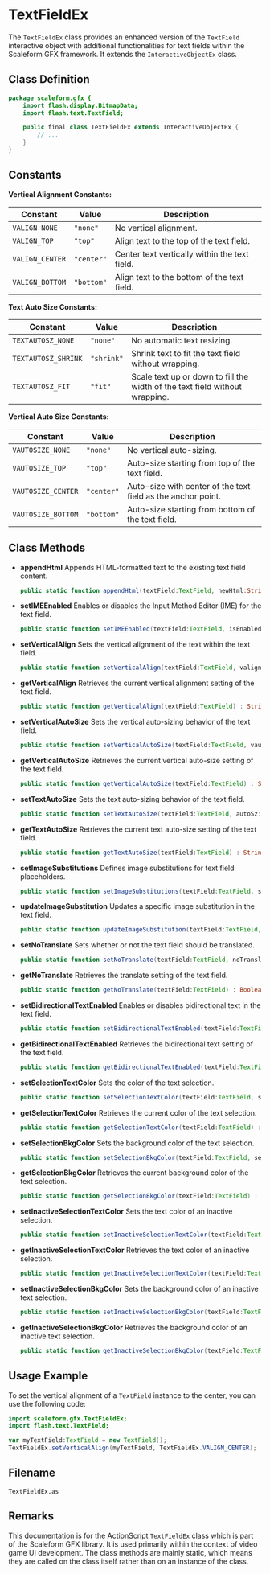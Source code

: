 # TextFieldEx
The `TextFieldEx` class provides an enhanced version of the `TextField` interactive object with additional functionalities for text fields within the Scaleform GFX framework.
It extends the `InteractiveObjectEx` class.

## Class Definition

```actionscript
package scaleform.gfx {
    import flash.display.BitmapData;
    import flash.text.TextField;

    public final class TextFieldEx extends InteractiveObjectEx {
        // ...
    }
}
```

## Constants

**Vertical Alignment Constants:**

| Constant | Value | Description |
|----------|-------|-------------|
| `VALIGN_NONE` | `"none"` | No vertical alignment. |
| `VALIGN_TOP` | `"top"` | Align text to the top of the text field. |
| `VALIGN_CENTER` | `"center"` | Center text vertically within the text field. |
| `VALIGN_BOTTOM` | `"bottom"` | Align text to the bottom of the text field. |

**Text Auto Size Constants:**

| Constant | Value | Description |
|----------|-------|-------------|
| `TEXTAUTOSZ_NONE` | `"none"` | No automatic text resizing. |
| `TEXTAUTOSZ_SHRINK` | `"shrink"` | Shrink text to fit the text field without wrapping. |
| `TEXTAUTOSZ_FIT` | `"fit"` | Scale text up or down to fill the width of the text field without wrapping. |

**Vertical Auto Size Constants:**

| Constant | Value | Description |
|----------|-------|-------------|
| `VAUTOSIZE_NONE` | `"none"` | No vertical auto-sizing. |
| `VAUTOSIZE_TOP` | `"top"` | Auto-size starting from top of the text field. |
| `VAUTOSIZE_CENTER` | `"center"` | Auto-size with center of the text field as the anchor point. |
| `VAUTOSIZE_BOTTOM` | `"bottom"` | Auto-size starting from bottom of the text field. |

## Class Methods

- **appendHtml**
  Appends HTML-formatted text to the existing text field content.
  ```actionscript
  public static function appendHtml(textField:TextField, newHtml:String) : void
  ```

- **setIMEEnabled**
  Enables or disables the Input Method Editor (IME) for the text field.
  ```actionscript
  public static function setIMEEnabled(textField:TextField, isEnabled:Boolean) : void
  ```

- **setVerticalAlign**
  Sets the vertical alignment of the text within the text field.
  ```actionscript
  public static function setVerticalAlign(textField:TextField, valign:String) : void
  ```

- **getVerticalAlign**
  Retrieves the current vertical alignment setting of the text field.
  ```actionscript
  public static function getVerticalAlign(textField:TextField) : String
  ```

- **setVerticalAutoSize**
  Sets the vertical auto-sizing behavior of the text field.
  ```actionscript
  public static function setVerticalAutoSize(textField:TextField, vautoSize:String) : void
  ```

- **getVerticalAutoSize**
  Retrieves the current vertical auto-size setting of the text field.
  ```actionscript
  public static function getVerticalAutoSize(textField:TextField) : String
  ```

- **setTextAutoSize**
  Sets the text auto-sizing behavior of the text field.
  ```actionscript
  public static function setTextAutoSize(textField:TextField, autoSz:String) : void
  ```

- **getTextAutoSize**
  Retrieves the current text auto-size setting of the text field.
  ```actionscript
  public static function getTextAutoSize(textField:TextField) : String
  ```

- **setImageSubstitutions**
  Defines image substitutions for text field placeholders.
  ```actionscript
  public static function setImageSubstitutions(textField:TextField, substInfo:Object) : void
  ```

- **updateImageSubstitution**
  Updates a specific image substitution in the text field.
  ```actionscript
  public static function updateImageSubstitution(textField:TextField, id:String, image:BitmapData) : void
  ```

- **setNoTranslate**
  Sets whether or not the text field should be translated.
  ```actionscript
  public static function setNoTranslate(textField:TextField, noTranslate:Boolean) : void
  ```

- **getNoTranslate**
  Retrieves the translate setting of the text field.
  ```actionscript
  public static function getNoTranslate(textField:TextField) : Boolean
  ```

- **setBidirectionalTextEnabled**
  Enables or disables bidirectional text in the text field.
  ```actionscript
  public static function setBidirectionalTextEnabled(textField:TextField, en:Boolean) : void
  ```

- **getBidirectionalTextEnabled**
  Retrieves the bidirectional text setting of the text field.
  ```actionscript
  public static function getBidirectionalTextEnabled(textField:TextField) : Boolean
  ```

- **setSelectionTextColor**
  Sets the color of the text selection.
  ```actionscript
  public static function setSelectionTextColor(textField:TextField, selColor:uint) : void
  ```

- **getSelectionTextColor**
  Retrieves the current color of the text selection.
  ```actionscript
  public static function getSelectionTextColor(textField:TextField) : uint
  ```

- **setSelectionBkgColor**
  Sets the background color of the text selection.
  ```actionscript
  public static function setSelectionBkgColor(textField:TextField, selColor:uint) : void
  ```

- **getSelectionBkgColor**
  Retrieves the current background color of the text selection.
  ```actionscript
  public static function getSelectionBkgColor(textField:TextField) : uint
  ```

- **setInactiveSelectionTextColor**
  Sets the text color of an inactive selection.
  ```actionscript
  public static function setInactiveSelectionTextColor(textField:TextField, selColor:uint) : void
  ```

- **getInactiveSelectionTextColor**
  Retrieves the text color of an inactive selection.
  ```actionscript
  public static function getInactiveSelectionTextColor(textField:TextField) : uint
  ```

- **setInactiveSelectionBkgColor**
  Sets the background color of an inactive text selection.
  ```actionscript
  public static function setInactiveSelectionBkgColor(textField:TextField, selColor:uint) : void
  ```

- **getInactiveSelectionBkgColor**
  Retrieves the background color of an inactive text selection.
  ```actionscript
  public static function getInactiveSelectionBkgColor(textField:TextField) : uint
  ```

## Usage Example

To set the vertical alignment of a `TextField` instance to the center, you can use the following code:

```actionscript
import scaleform.gfx.TextFieldEx;
import flash.text.TextField;

var myTextField:TextField = new TextField();
TextFieldEx.setVerticalAlign(myTextField, TextFieldEx.VALIGN_CENTER);
```

## Filename

`TextFieldEx.as`

## Remarks

This documentation is for the ActionScript `TextFieldEx` class which is part of the Scaleform GFX library.
It is used primarily within the context of video game UI development.
The class methods are mainly static, which means they are called on the class itself rather than on an instance of the class.
